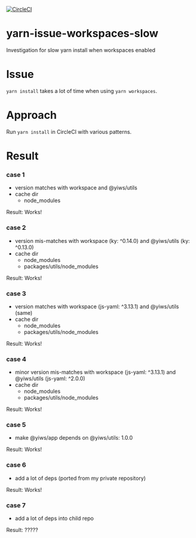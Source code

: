 [![CircleCI](https://circleci.com/gh/acro5piano/yarn-issue-workspaces-slow.svg?style=svg)](https://circleci.com/gh/acro5piano/yarn-issue-workspaces-slow)

# yarn-issue-workspaces-slow

Investigation for slow yarn install when workspaces enabled

# Issue

`yarn install` takes a lot of time when using `yarn workspaces`.

# Approach

Run `yarn install` in CircleCI with various patterns.

# Result

### case 1

- version matches with workspace and @yiws/utils
- cache dir
  - node_modules

Result: Works!

### case 2

- version mis-matches with workspace (ky: ^0.14.0) and @yiws/utils (ky: ^0.13.0)
- cache dir
  - node_modules
  - packages/utils/node_modules

Result: Works!

### case 3

- version matches with workspace (js-yaml: ^3.13.1) and @yiws/utils (same)
- cache dir
  - node_modules
  - packages/utils/node_modules

Result: Works!

### case 4

- minor version mis-matches with workspace (js-yaml: ^3.13.1) and @yiws/utils (js-yaml: ^2.0.0)
- cache dir
  - node_modules
  - packages/utils/node_modules

Result: Works!

### case 5

- make @yiws/app depends on @yiws/utils: 1.0.0

Result: Works!

### case 6

- add a lot of deps (ported from my private repository)

Result: Works!

### case 7

- add a lot of deps into child repo

Result: ?????
